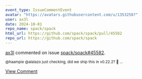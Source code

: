 ```yaml
---
event_type: IssueCommentEvent
avatar: "https://avatars.githubusercontent.com/u/1353258?"
user: ax3l
date: 2024-10-01
repo_name: spack/spack
html_url: https://github.com/spack/spack/pull/45582
repo_url: https://github.com/spack/spack
---
```


<a href='https://github.com/ax3l' target='_blank'>ax3l</a> commented on issue <a href='https://github.com/spack/spack/pull/45582' target='_blank'>spack/spack#45582</a>.

<small>@haampie @alalazo just checking, did we ship this in v0.22.2? :pray: ...</small>

<a href='https://github.com/spack/spack/pull/45582' target='_blank'>View Comment</a>